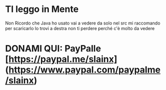 # TI leggo in Mente
Non Ricordo che Java ho usato vai a vedere da solo nel src
mi raccomando per scaricarlo lo trovi a destra non ti perdere perché c'è molto da vedere
# DONAMI QUI: PayPalle [https://paypal.me/slainx] (https://www.paypal.com/paypalme/slainx)
